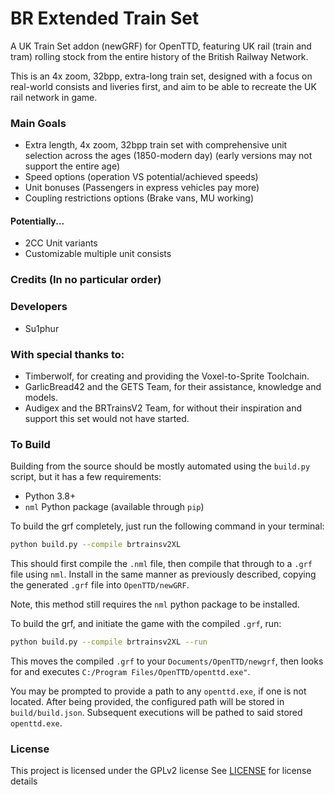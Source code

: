 # BR Extended Train Set
A UK Train Set addon (newGRF) for OpenTTD, featuring UK rail (train and tram) rolling stock from the entire history of the British Railway Network.

This is an 4x zoom, 32bpp, extra-long train set, designed with a focus on real-world consists and liveries first, and aim to be able to recreate the UK rail network in game. 

### Main Goals
- Extra length, 4x zoom, 32bpp train set with comprehensive unit selection across the ages (1850-modern day) (early versions may not support the entire age)
- Speed options (operation VS potential/achieved speeds)
- Unit bonuses (Passengers in express vehicles pay more)
- Coupling restrictions options (Brake vans, MU working)

#### Potentially...
- 2CC Unit variants
- Customizable multiple unit consists

### Credits (In no particular order)

### Developers
- Su1phur

### With special thanks to:
- Timberwolf, for creating and providing the Voxel-to-Sprite Toolchain.
- GarlicBread42 and the GETS Team, for their assistance, knowledge and models.
- Audigex and the BRTrainsV2 Team, for without their inspiration and support this set would not have started.

### To Build
Building from the source should be mostly automated using the `build.py` script, but it has a few requirements:
  - Python 3.8+
  - `nml` Python package (available through `pip`)
  
To build the grf completely, just run the following command in your terminal:
```bash
python build.py --compile brtrainsv2XL
```
This should first compile the `.nml` file, then compile that through to a `.grf` file using `nml`.  Install in the same manner
as previously described, copying the generated `.grf` file into `OpenTTD/newGRF`.

Note, this method still requires the `nml` python package to be installed.

To build the grf, and initiate the game with the compiled `.grf`, run:
```bash
python build.py --compile brtrainsv2XL --run 
```
This moves the compiled `.grf` to your `Documents/OpenTTD/newgrf`, then looks for and executes `C:/Program Files/OpenTTD/openttd.exe"`.

You may be prompted to provide a path to any `openttd.exe`, if one is not located. After being provided, the configured path will be stored in `build/build.json`. Subsequent executions will be pathed to said stored `openttd.exe`.

### License
This project is licensed under the GPLv2 license
See [LICENSE](./LICENSE) for license details
